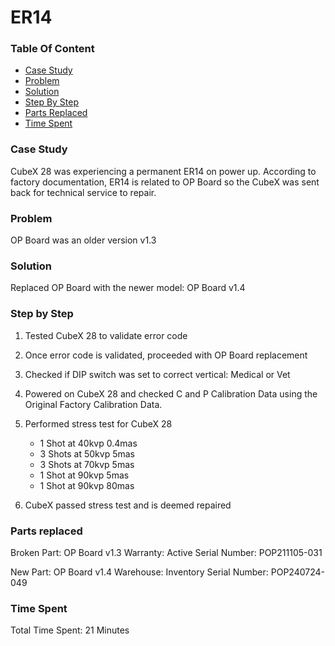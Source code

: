 # ER14

### Table Of Content

- [Case Study](#case-study)
- [Problem](#problem)
- [Solution](#solution)
- [Step By Step](#step-by-step)
- [Parts Replaced](#parts-replaced)
- [Time Spent](#time-spent)

### Case Study

CubeX 28 was experiencing a permanent ER14 on power up. According to factory documentation, ER14 is related to OP Board so the CubeX was sent back for technical service to repair.

### Problem

OP Board was an older version v1.3

### Solution

Replaced OP Board with the newer model: OP Board v1.4

### Step by Step

1. Tested CubeX 28 to validate error code

2. Once error code is validated, proceeded with OP Board replacement

3. Checked if DIP switch was set to correct vertical: Medical or Vet

4. Powered on CubeX 28 and checked C and P Calibration Data using the Original Factory Calibration Data.

5. Performed stress test for CubeX 28
    - 1 Shot at 40kvp 0.4mas
    - 3 Shots at 50kvp 5mas
    - 3 Shots at 70kvp 5mas
    - 1 Shot at 90kvp 5mas
    - 1 Shot at 90kvp 80mas

6. CubeX passed stress test and is deemed repaired

### Parts replaced

Broken Part: OP Board v1.3
Warranty: Active
Serial Number: POP211105-031

New Part: OP Board v1.4
Warehouse: Inventory
Serial Number: POP240724-049

### Time Spent

Total Time Spent: 21 Minutes
